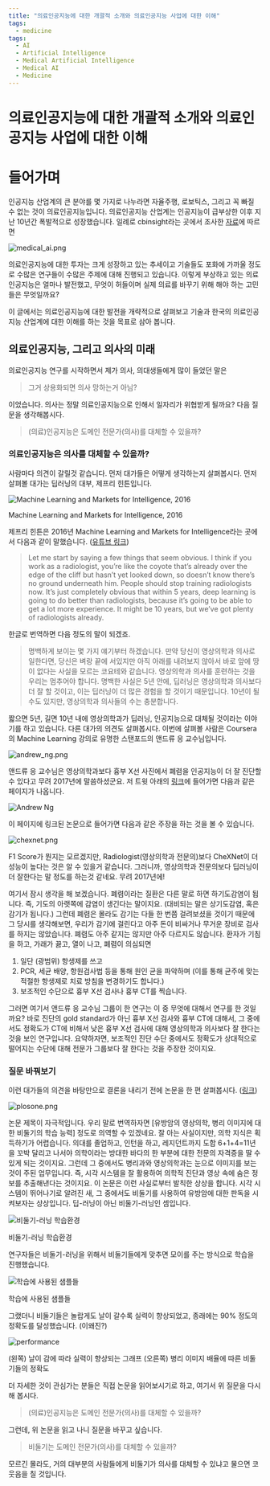 ```yaml
---
title: "의료인공지능에 대한 개괄적 소개와 의료인공지능 사업에 대한 이해"
tags:
  - medicine
tags:
  - AI
  - Artificial Intelligence
  - Medical Artificial Intelligence
  - Medical AI
  - Medicine
---
```


# 의료인공지능에 대한 개괄적 소개와 의료인공지능 사업에 대한 이해

# 들어가며

인공지능 산업계의 큰 분야를 몇 가지로 나누라면 자율주행, 로보틱스, 그리고 꼭 빠질 수 없는 것이 의료인공지능입니다. 의료인공지능 산업계는 인공지능이 급부상한 이후 지난 10년간 폭발적으로 성장했습니다. 일례로 cbinsight라는 곳에서 조사한 [자료](https://www.cbinsights.com/research-healthcare-ai-trends-2020?utm_campaign=ai-healthcare-trends_2018-09&utm_content=google-prospecting-healthcare&campaignid=17130804447&adgroupid=137057131155&utm_term=healthcare%20ai&utm_source=google&utm_medium=cpc&hsa_tgt=kwd-305671546055&hsa_grp=137057131155&hsa_src=g&hsa_net=adwords&hsa_mt=p&hsa_ver=3&hsa_ad=595963279194&hsa_acc=5728918340&hsa_kw=healthcare%20ai&hsa_cam=17130804447&gclid=CjwKCAiA68ebBhB-EiwALVC-NhAguXT08J5pViCgI46MO4Q0jQjW7suPGMc1t0bA3ZYIUOb5uHvi8xoCaR4QAvD_BwE)에 따르면

![medical_ai.png](/img/medai/investment.png)

의료인공지능에 대한 투자는 크게 성장하고 있는 추세이고 기술들도 포화에 가까울 정도로 수많은 연구들이 수많은 주제에 대해 진행되고 있습니다. 이렇게 부상하고 있는 의료인공지능은 얼마나 발전했고, 무엇이 허들이며 실제 의료를 바꾸기 위해 해야 하는 고민들은 무엇일까요?

이 글에서는 의료인공지능에 대한 발전을 개략적으로 살펴보고 기술과 한국의 의료인공지능 산업계에 대한 이해를 하는 것을 목표로 삼아 봅니다.

## 의료인공지능, 그리고 의사의 미래

의료인공지능 연구를 시작하면서 제가 의사, 의대생들에게 많이 들었던 말은 

> 그거 상용화되면 의사 망하는거 아님?
> 

이었습니다. 의사는 정말 의료인공지능으로 인해서 일자리가 위협받게 될까요? 다음 질문을 생각해봅시다.

> (의료)인공지능은 도메인 전문가(의사)를 대체할 수 있을까?
> 

### 의료인공지능은 의사를 대체할 수 있을까?

사람마다 의견이 갈릴것 같습니다. 먼저 대가들은 어떻게 생각하는지 살펴봅시다. 먼저 살펴볼 대가는 딥러닝의 대부, 제프리 힌튼입니다.

![Machine Learning and Markets for Intelligence, 2016](/img/medai/hinton.png)

Machine Learning and Markets for Intelligence, 2016

제프리 힌튼은 2016년 Machine Learning and Markets for Intelligence라는 곳에서 다음과 같이 말했습니다. ([유튜브 링크](https://www.youtube.com/watch?v=2HMPRXstSvQ))

> Let me start by saying a few things that seem obvious. I think if you work as a radiologist, you’re like the coyote that’s already over the edge of the cliff but hasn’t yet looked down, so doesn’t know there’s no ground underneath him. People should stop training radiologists now. It’s just completely obvious that within 5 years, deep learning is going to do better than radiologists, because it’s going to be able to get a lot more experience. It might be 10 years, but we’ve got plenty of radiologists already.
> 

한글로 번역하면 다음 정도의 말이 되겠죠.

> 명백하게 보이는 몇 가지 얘기부터 하겠습니다. 만약 당신이 영상의학과 의사로 일한다면, 당신은 벼랑 끝에 서있지만 아직 아래를 내려보지 않아서 바로 앞에 땅이 없다는 사실을 모르는 코요테와 같습니다. 영상의학과 의사를 훈련하는 것을 우리는 멈추어야 합니다. 명백한 사실은 5년 안에, 딥러닝은 영상의학과 의사보다 더 잘 할 것이고, 이는 딥러닝이 더 많은 경험을 할 것이기 때문입니다. 10년이 될 수도 있지만, 영상의학과 의사들의 수는 충분합니다.
> 

짧으면 5년, 길면 10년 내에 영상의학과가 딥러닝, 인공지능으로 대체될 것이라는 이야기를 하고 있습니다. 다른 대가의 의견도 살펴봅시다. 이번에 살펴볼 사람은 Coursera의 Machine Learning 강의로 유명한 스탠포드의 앤드류 응 교수님입니다.

![andrew_ng.png](/img/medai/andrew_ng.png)

앤드류 응 교수님은 영상의학과보다 흉부 X선 사진에서 폐렴을 인공지능이 더 잘 진단할 수 있다고 무려 2017년에 말씀하셨군요. 저 트윗 아래의 [링크](https://stanfordmlgroup.github.io/projects/chexnet/)에 들어가면 다음과 같은 페이지가 나옵니다.

![Andrew Ng](/img/medai/stanford.png)

이 페이지에 링크된 논문으로 들어가면 다음과 같은 주장을 하는 것을 볼 수 있습니다.

![chexnet.png](/img/medai/chexnet.png)

F1 Score가 뭔지는 모르겠지만, Radiologist(영상의학과 전문의)보다 CheXNet이 더 성능이 높다는 것은 알 수 있을거 같습니다. 그러니까, 영상의학과 전문의보다 딥러닝이 더 잘한다는 말 정도를 하는것 같네요. 무려 2017년에!

여기서 잠시 생각을 해 보겠습니다. 폐렴이라는 질환은 다른 말로 하면 하기도감염이 됩니다. 즉, 기도의 아랫쪽에 감염이 생긴다는 말이지요. (대비되는 말은 상기도감염, 혹은 감기가 됩니다.) 그런데 폐렴은 몰라도 감기는 다들 한 번쯤 걸려보셨을 것이기 때문에 그 당시를 생각해보면, 우리가 감기에 걸린다고 아주 돈이 비싸거나 무거운 장비로 검사를 하지는 않았습니다. 폐렴도 아주 같지는 않지만 아주 다르지도 않습니다. 환자가 기침을 하고, 가래가 끓고, 열이 나고, 폐렴이 의심되면

1. 일단 (광범위) 항생제를 쓰고
2. PCR, 세균 배양, 항원검사법 등을 통해 원인 균을 파악하며 (이를 통해 균주에 맞는 적절한 항생제로 치료 방침을 변경하기도 합니다.)
3. 보조적인 수단으로 흉부 X선 검사나 흉부 CT를 찍습니다.

그러면 여기서 앤드류 응 교수님 그룹이 한 연구는 이 중 무엇에 대해서 연구를 한 것일까요? 바로 진단의 gold standard가 아닌 흉부 X선 검사와 흉부 CT에 대해서, 그 중에서도 정확도가 CT에 비해서 낮은 흉부 X선 검사에 대해 영상의학과 의사보다 잘 한다는 것을 보인 연구입니다. 요약하자면, 보조적인 진단 수단 중에서도 정확도가 상대적으로 떨어지는 수단에 대해 전문가 그룹보다 잘 한다는 것을 주장한 것이지요.

### 질문 바꿔보기

이런 대가들의 의견을 바탕만으로 결론을 내리기 전에 논문을 한 편 살펴봅시다. ([링크](https://pubmed.ncbi.nlm.nih.gov/26581091/))

![plosone.png](/img/medai/plosone.png)

논문 제목이 자극적입니다. 우리 말로 번역하자면 [유방암의 영상의학, 병리 이미지에 대한 비둘기의 학습 능력] 정도로 의역할 수 있겠네요. 잘 아는 사실이지만, 의학 지식은 획득하기가 어렵습니다. 의대를 졸업하고, 인턴을 하고, 레지던트까지 도합 6+1+4=11년을 꼬박 달리고 나서야 의학이라는 방대한 바다의 한 부분에 대한 전문의 자격증을 딸 수 있게 되는 것이지요. 그런데 그 중에서도 병리과와 영상의학과는 눈으로 이미지를 보는 것이 주된 업무입니다. 즉, 시각 시스템을 잘 활용하여 의학적 진단과 영상 속에 숨은 정보를 추출해낸다는 것이지요. 이 논문은 이런 사실로부터 발칙한 상상을 합니다. 시각 시스템이 뛰어나기로 알려진 새, 그 중에서도 비둘기를 사용하여 유방암에 대한 판독을 시켜보자는 상상입니다. 딥-러닝이 아닌 비둘기-러닝인 셈입니다.

![비둘기-러닝 학습환경](/img/medai/pigeon.png)

비둘기-러닝 학습환경

연구자들은 비둘기-러닝을 위해서 비둘기들에게 맞추면 모이를 주는 방식으로 학습을 진행했습니다.

![학습에 사용된 샘플들](/img/medai/samples.png)

학습에 사용된 샘플들

그랬더니 비둘기들은 놀랍게도 날이 갈수록 실력이 향상되었고, 종래에는 90% 정도의 정확도를 달성했습니다. (이왜진?)

![performance](/img/medai/performance.png)

(왼쪽) 날이 감에 따라 실력이 향상되는 그래프 (오른쪽) 병리 이미지 배율에 따른 비둘기들의 정확도

더 자세한 것이 관심가는 분들은 직접 논문을 읽어보시기로 하고, 여기서 위 질문을 다시 해 봅시다.

> (의료)인공지능은 도메인 전문가(의사)를 대체할 수 있을까?
> 

그런데, 위 논문을 읽고 나니 질문을 바꾸고 싶습니다.

> 비둘기는 도메인 전문가(의사)를 대체할 수 있을까?
> 

모르긴 몰라도, 거의 대부분의 사람들에게 비둘기가 의사를 대체할 수 있냐고 물으면 코웃음을 칠 것입니다.
